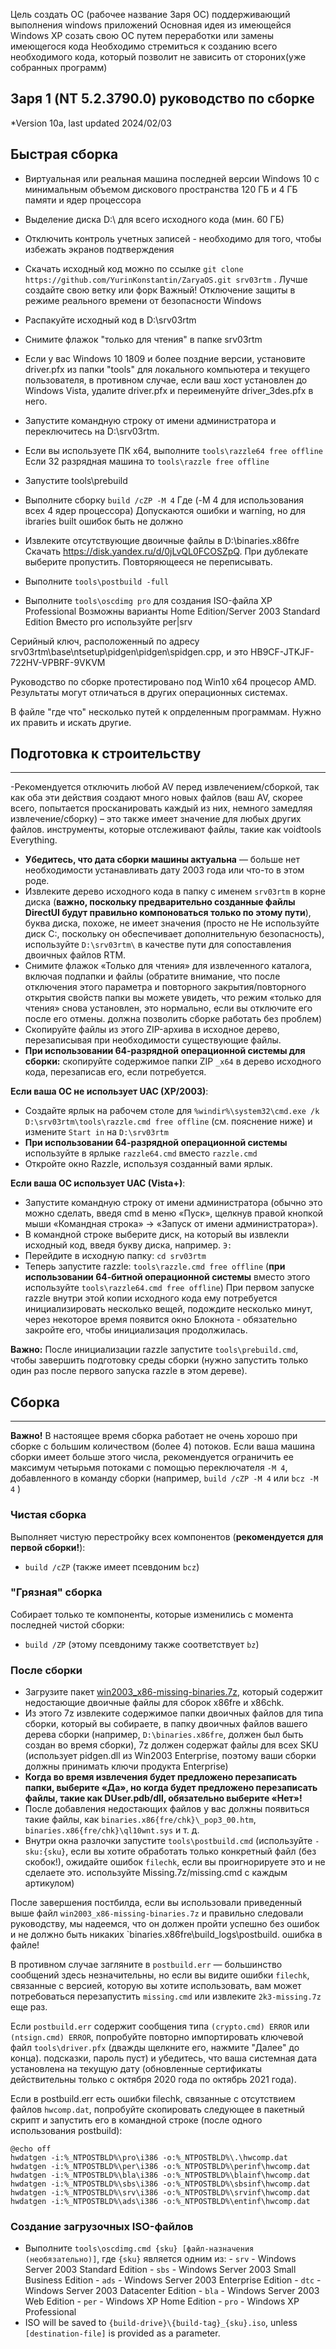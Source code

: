 Цель создать ОС (рабочее название Заря ОС) поддерживающий выполнения windows приложений
Основная идея из имеющейся Windows XP созать свою ОС путем переработки или замены имеющегося кода
Необходимо стремиться к созданию всего необходимого кода, который позволит не зависить от стороних(уже собранных программ)   

## Заря 1 (NT 5.2.3790.0) руководство по сборке
*Version 10a, last updated 2024/02/03

## Быстрая сборка

- Виртуальная или реальная машина последней версии Windows 10 с минимальным объемом дискового пространства 120 ГБ и 4 ГБ памяти и ядер процессора
- Выделение диска D:\ для всего исходного кода (мин. 60 ГБ)
- Отключить контроль учетных записей - необходимо для того, чтобы избежать экранов подтверждения
- Скачать исходный код можно по ссылке `git clone https://github.com/YurinKonstantin/ZaryaOS.git srv03rtm` . Лучше создайте свою ветку или форк
Важный! Отключение защиты в режиме реального времени от безопасности Windows
- Распакуйте исходный код в D:\srv03rtm
- Снимите флажок "только для чтения" в папке srv03rtm
- Если у вас Windows 10 1809 и более поздние версии, установите driver.pfx из папки "tools" для локального компьютера и текущего пользователя, в противном случае, если ваш хост установлен до Windows Vista, удалите driver.pfx и переименуйте driver_3des.pfx в него.
- Запустите командную строку от имени администратора и переключитесь на D:\srv03rtm.
- Если вы используете ПК x64, выполните `tools\razzle64 free offline` Если 32 разрядная машина то  `tools\razzle free offline`
- Запустите tools\prebuild
- Выполните сборку `build /cZP -M 4` Где (-M 4 для использования всех 4 ядер процессора)
Допускаются ошибки и warning, но для ibraries built ошибок быть не должно

- Извлеките отсутствующие двоичные файлы в D:\binaries.x86fre Скачать https://disk.yandex.ru/d/0jLvQL0FCOSZpQ. При дублекате выберите пропустить. Повторяющееся не переписывать.
- Выполните `tools\postbuild -full`
- Выполните `tools\oscdimg pro` для создания ISO-файла XP Professional Возможны варианты Home Edition/Server 2003 Standard Edition  Вместо pro используйте per|srv

Серийный ключ, расположенный по адресу srv03rtm\base\ntsetup\pidgen\pidgen\spidgen.cpp, и это HB9CF-JTKJF-722HV-VPBRF-9VKVM

Руководство по сборке протестировано под Win10 x64 процесор AMD. Результаты могут отличаться в других операционных системах.

В файле "где что" несколько путей к опрделенным программам. Нужно их править и искать другие.

## Подготовка к строительству
---

-Рекомендуется отключить любой AV перед извлечением/сборкой, так как оба эти действия создают много новых файлов (ваш AV, скорее всего, попытается просканировать каждый из них, немного замедляя извлечение/сборку) – это также имеет значение для любых других файлов. инструменты, которые отслеживают файлы, такие как voidtools Everything.
- **Убедитесь, что дата сборки машины актуальна** — больше нет необходимости устанавливать дату 2003 года или что-то в этом роде.
- Извлеките дерево исходного кода в папку с именем `srv03rtm` в корне диска (**важно, поскольку предварительно созданные файлы DirectUI будут правильно компоноваться только по этому пути**), буква диска, похоже, не имеет значения (просто не Не используйте диск C:\, поскольку он обеспечивает дополнительную безопасность), используйте `D:\srv03rtm\` в качестве пути для сопоставления двоичных файлов RTM.
- Снимите флажок «Только для чтения» для извлеченного каталога, включая подпапки и файлы (обратите внимание, что после отключения этого параметра и повторного закрытия/повторного открытия свойств папки вы можете увидеть, что режим «только для чтения» снова установлен, это нормально, если вы отключите его после его отмены. должна позволить сборке работать без проблем)
- Скопируйте файлы из этого ZIP-архива в исходное дерево, перезаписывая при необходимости существующие файлы.
- **При использовании 64-разрядной операционной системы для сборки:** скопируйте содержимое папки ZIP `_x64` в дерево исходного кода, перезаписав его, если потребуется.

**Если ваша ОС не использует UAC (XP/2003)**:
- Создайте ярлык на рабочем столе для `%windir%\system32\cmd.exe /k D:\srv03rtm\tools\razzle.cmd free offline` (см. пояснение ниже) и измените `Start in` на `D:\srv03rtm`
- **При использовании 64-разрядной операционной системы** используйте в ярлыке `razzle64.cmd` вместо `razzle.cmd`
- Откройте окно Razzle, используя созданный вами ярлык.

**Если ваша ОС использует UAC (Vista+)**:
- Запустите командную строку от имени администратора (обычно это можно сделать, введя cmd в меню «Пуск», щелкнув правой кнопкой мыши «Командная строка» -> «Запуск от имени администратора»).
- В командной строке выберите диск, на который вы извлекли исходный код, введя букву диска, например. `Э:`
- Перейдите в исходную папку: `cd srv03rtm`
- Теперь запустите razzle: `tools\razzle.cmd free offline` (**при использовании 64-битной операционной системы** вместо этого используйте `tools\razzle64.cmd free offline`)
При первом запуске razzle внутри этой копии исходного кода ему потребуется инициализировать несколько вещей, подождите несколько минут, через некоторое время появится окно Блокнота - обязательно закройте его, чтобы инициализация продолжилась.

**Важно:** После инициализации razzle запустите `tools\prebuild.cmd`, чтобы завершить подготовку среды сборки (нужно запустить только один раз после первого запуска razzle в этом дереве).

## Сборка
---

**Важно!** В настоящее время сборка работает не очень хорошо при сборке с большим количеством (более 4) потоков. Если ваша машина сборки имеет больше этого числа, рекомендуется ограничить ее максимум четырьмя потоками с помощью переключателя `-M 4`, добавленного в команду сборки (например, `build /cZP -M 4` или `bcz -M 4` )

### Чистая сборка

Выполняет чистую перестройку всех компонентов (**рекомендуется для первой сборки!**):

   - `build /cZP` (также имеет псевдоним `bcz`)

### "Грязная" сборка

Собирает только те компоненты, которые изменились с момента последней чистой сборки:

   - `build /ZP` (этому псевдониму также соответствует `bz`)

### После сборки

   - Загрузите пакет [win2003_x86-missing-binaries.7z](https://gofile.io/d/SvWudI), который содержит недостающие двоичные файлы для сборок x86fre и x86chk.
   - Из этого 7z извлеките содержимое папки двоичных файлов для типа сборки, который вы собираете, в папку двоичных файлов вашего дерева сборки (например, `D:\binaries.x86fre`, должен был быть создан во время сборки), 7z должен содержат файлы для всех SKU (использует pidgen.dll из Win2003 Enterprise, поэтому ваши сборки должны принимать ключи продукта Enterprise)
   - **Когда во время извлечения будет предложено перезаписать папки, выберите «Да», но когда будет предложено перезаписать файлы, такие как DUser.pdb/dll, обязательно выберите «Нет»!**
   - После добавления недостающих файлов у вас должны появиться такие файлы, как `binaries.x86{fre/chk}\_pop3_00.htm`, `binaries.x86{fre/chk}\ql10wnt.sys` и т. д.
   - Внутри окна разлочки запустите `tools\postbuild.cmd` (используйте `-sku:{sku}`, если вы хотите обработать только конкретный файл (без скобок!), ожидайте ошибок `filechk`, если вы проигнорируете это и не сделаете это. используйте Missing.7z/missing.cmd с каждым артикулом)

После завершения постбилда, если вы использовали приведенный выше файл `win2003_x86-missing-binaries.7z` и правильно следовали руководству, мы надеемся, что он должен пройти успешно без ошибок и не должно быть никаких `binaries.x86fre\build_logs\postbuild. ошибка в файле!

В противном случае загляните в `postbuild.err` — большинство сообщений здесь незначительны, но если вы видите ошибки `filechk`, связанные с версией, которую вы хотите использовать, вам может потребоваться перезапустить `missing.cmd` или извлеките `2k3-missing.7z` еще раз.

Если `postbuild.err` содержит сообщения типа `(crypto.cmd) ERROR` или `(ntsign.cmd) ERROR`, попробуйте повторно импортировать ключевой файл `tools\driver.pfx` (дважды щелкните его, нажмите "Далее" до конца). подсказки, пароль пуст) и убедитесь, что ваша системная дата установлена на текущую дату (обновленные сертификаты действительны только с октября 2020 года по октябрь 2021 года).

Если в postbuild.err есть ошибки filechk, связанные с отсутствием файлов `hwcomp.dat`, попробуйте скопировать следующее в пакетный скрипт и запустить его в командной строке (после одного использования postbuild):
```
@echo off
hwdatgen -i:%_NTPOSTBLD%\pro\i386 -o:%_NTPOSTBLD%\.\hwcomp.dat
hwdatgen -i:%_NTPOSTBLD%\per\i386 -o:%_NTPOSTBLD%\perinf\hwcomp.dat
hwdatgen -i:%_NTPOSTBLD%\bla\i386 -o:%_NTPOSTBLD%\blainf\hwcomp.dat
hwdatgen -i:%_NTPOSTBLD%\sbs\i386 -o:%_NTPOSTBLD%\sbsinf\hwcomp.dat
hwdatgen -i:%_NTPOSTBLD%\srv\i386 -o:%_NTPOSTBLD%\srvinf\hwcomp.dat
hwdatgen -i:%_NTPOSTBLD%\ads\i386 -o:%_NTPOSTBLD%\entinf\hwcomp.dat
```

### Создание загрузочных ISO-файлов

   - Выполните `tools\oscdimg.cmd {sku} [файл-назначения (необязательно)]`, где `{sku}` является одним из:
    - `srv` - Windows Server 2003 Standard Edition
    - `sbs` - Windows Server 2003 Small Business Edition
    - `ads` - Windows Server 2003 Enterprise Edition
    - `dtc` - Windows Server 2003 Datacenter Edition
    - `bla` - Windows Server 2003 Web Edition
    - `per` - Windows XP Home Edition
    - `pro` - Windows XP Professional
  - ISO will be saved to `{build-drive}\{build-tag}_{sku}.iso`, unless `[destination-file]` is provided as a parameter.
